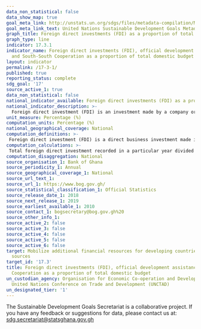 ```yaml
---
data_non_statistical: false
data_show_map: true
goal_meta_link: http://unstats.un.org/sdgs/files/metadata-compilation/Metadata-Goal-17.pdf
goal_meta_link_text: United Nations Sustainable Development Goals Metadata (pdf 468kB)
graph_title: Foreign direct investments (FDI) as a proportion of total domestic budget
graph_type: line
indicator: 17.3.1
indicator_name: Foreign direct investments (FDI), official development assistance
  and South-South Cooperation as a proportion of total domestic budget
layout: indicator
permalink: /17-3-1/
published: true
reporting_status: complete
sdg_goal: '17'
source_active_1: true
data_non_statistical: false
national_indicator_available: Foreign direct investments (FDI) as a proportion of total domestic budget.
national_indicator_description: >- 
  Foreign direct investment (FDI) is an investment made by a company or individual in one country in business interests in another country, in the form of either establishing business operations or acquiring business assets in the other country, such as ownership or controlling interest in a company
unit_measure: Percentage (%)
computation_units: Percentage (%)
national_geographical_coverage: National
computation_definitions: >-
 Foreign direct investment (FDI) is a direct business investment made in a country by a company or individual of another country. The objective of these investments may either be to establish a business operations or acquiring business assets in that country.
computation_calculations: >- 
 Total foreign direct investment recorded in a particular year divided by total government expenditure of that same year and multiplied by 100
computation_disaggregation: National
source_organisation_1: Bank of Ghana
source_periodicity_1: Annual 
source_geographical_coverage_1: National
source_url_text_1: 
source_url_1: https://www.bog.gov.gh/
source_statistical_classification_1: Official Statistics
source_release_date_1: 2018
source_next_release_1: 2019
source_earliest_available_1: 2010
source_contact_1: bogsecretary@bog.gov.gh%20
source_other_info_1:
source_active_2: false
source_active_3: false
source_active_4: false
source_active_5: false
source_active_6: false
target: Mobilize additional financial resources for developing countries from multiple
  sources
target_id: '17.3'
title: Foreign direct investments (FDI), official development assistance and South-South
  Cooperation as a proportion of total domestic budget
un_custodian_agency: Organisation for Economic Co-operation and Development (OECD),
  United Nations Conference on Trade and Development (UNCTAD)
un_designated_tier: '1'
---
```


The Sustainable Development Goals Secretariat is a collaborative project. If you have any feedback or suggestions for data, please contact us at: sdg.secretariat@statsghana.gov.gh
